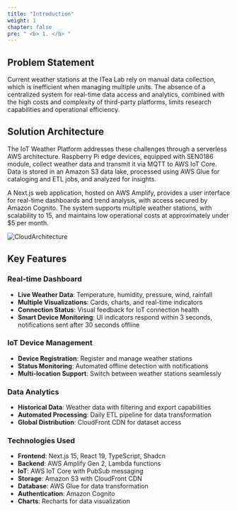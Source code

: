 ```yaml
---
title: "Introduction"
weight: 1
chapter: false
pre: " <b> 1. </b> "
---
```


## Problem Statement

Current weather stations at the ITea Lab rely on manual data collection, which is inefficient when managing multiple units. The absence of a centralized system for real-time data access and analytics, combined with the high costs and complexity of third-party platforms, limits research capabilities and operational efficiency.

## Solution Architecture

The IoT Weather Platform addresses these challenges through a serverless AWS architecture. Raspberry Pi edge devices, equipped with SEN0186 module, collect weather data and transmit it via MQTT to AWS IoT Core. Data is stored in an Amazon S3 data lake, processed using AWS Glue for cataloging and ETL jobs, and analyzed for insights.

A Next.js web application, hosted on AWS Amplify, provides a user interface for real-time dashboards and trend analysis, with access secured by Amazon Cognito. The system supports multiple weather stations, with scalability to 15, and maintains low operational costs at approximately under $5 per month.

![CloudArchitecture](/images/full-arch.jpg)

## Key Features

### Real-time Dashboard

- **Live Weather Data**: Temperature, humidity, pressure, wind, rainfall
- **Multiple Visualizations**: Cards, charts, and real-time indicators
- **Connection Status**: Visual feedback for IoT connection health
- **Smart Device Monitoring**: UI indicators respond within 3 seconds, notifications sent after 30 seconds offline

### IoT Device Management

- **Device Registration**: Register and manage weather stations
- **Status Monitoring**: Automated offline detection with notifications
- **Multi-location Support**: Switch between weather stations seamlessly

### Data Analytics

- **Historical Data**: Weather data with filtering and export capabilities
- **Automated Processing**: Daily ETL pipeline for data transformation
- **Global Distribution**: CloudFront CDN for dataset access

### Technologies Used

- **Frontend**: Next.js 15, React 19, TypeScript, Shadcn
- **Backend**: AWS Amplify Gen 2, Lambda functions
- **IoT**: AWS IoT Core with PubSub messaging
- **Storage**: Amazon S3 with CloudFront CDN
- **Database**: AWS Glue for data transformation
- **Authentication**: Amazon Cognito
- **Charts**: Recharts for data visualization

